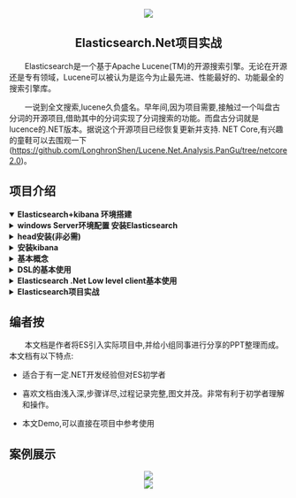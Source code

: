 <p align="center">
  <a href="https://github.com/HuYiDaoKing/ULinker">
      <img src="http://pepper.img.zhikestreet.com/Elasticsearch.Net%E9%A1%B9%E7%9B%AE%E5%AE%9E%E6%88%98.png">
  </a>
</p>

<h2 align="center">Elasticsearch.Net项目实战</h2>

&emsp;&emsp;Elasticsearch是一个基于Apache Lucene(TM)的开源搜索引擎。无论在开源还是专有领域，Lucene可以被认为是迄今为止最先进、性能最好的、功能最全的搜索引擎库。

&emsp;&emsp;一说到全文搜索,lucene久负盛名。早年间,因为项目需要,接触过一个叫盘古分词的开源项目,借助其中的分词实现了分词搜索的功能。而盘古分词就是lucence的.NET版本。据说这个开源项目已经恢复更新并支持. NET Core,有兴趣的童鞋可以去围观一下(https://github.com/LonghronShen/Lucene.Net.Analysis.PanGu/tree/netcore2.0)。

## 项目介绍

<details open>
  <summary><b>Elasticsearch+kibana
环境搭建</b></summary>
</details>

<details>
  <summary><b>windows Server环境配置
安装Elasticsearch</b></summary>
</details>

<details>
  <summary><b>head安装(非必需)</b></summary>
</details>

<details>
  <summary><b>安装kibana</b></summary>
</details>

<details>
  <summary><b>基本概念</b></summary>
</details>

<details>
  <summary><b>DSL的基本使用</b></summary>
</details>

<details>
  <summary><b>Elasticsearch .Net
Low level client基本使用</b></summary>
</details>
<details>
  <summary><b>Elasticsearch项目实战</b></summary>
</details>


## 编者按

&emsp;&emsp;本文档是作者将ES引入实际项目中,并给小组同事进行分享的PPT整理而成。本文档有以下特点:

- 适合于有一定.NET开发经验但对ES初学者 

- 喜欢文档由浅入深,步骤详尽,过程记录完整,图文并茂。非常有利于初学者理解和操作。

- 本文Demo,可以直接在项目中参考使用

## 案例展示

<center>
    <img src="http://pepper.img.zhikestreet.com/es_table.png">
</center>

<center>
    <img src="http://pepper.img.zhikestreet.com/es_update.png">
</center>

